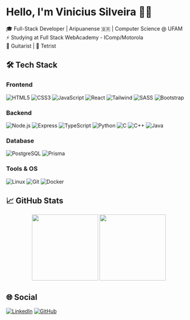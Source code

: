 # Hello, I'm Vinicius Silveira 👨‍💻  

🎓 Full-Stack Developer | Aripuanense 🇧🇷 | Computer Science @ UFAM  
⚡ Studying at Full Stack WebAcademy - IComp/Motorola  
🎸 Guitarist | 👾 Tetrist  

## 🛠️ Tech Stack  

### Frontend  
![HTML5](https://img.shields.io/badge/HTML5-E34F26?style=for-the-badge&logo=html5&logoColor=white)
![CSS3](https://img.shields.io/badge/CSS3-1572B6?style=for-the-badge&logo=css3&logoColor=white)
![JavaScript](https://img.shields.io/badge/JavaScript-F7DF1E?style=for-the-badge&logo=javascript&logoColor=black)
![React](https://img.shields.io/badge/React-20232A?style=for-the-badge&logo=react&logoColor=61DAFB)
![Tailwind](https://img.shields.io/badge/Tailwind_CSS-38B2AC?style=for-the-badge&logo=tailwind-css&logoColor=white)
![SASS](https://img.shields.io/badge/SASS-hotpink.svg?style=for-the-badge&logo=SASS&logoColor=white)
![Bootstrap](https://img.shields.io/badge/Bootstrap-563D7C?style=for-the-badge&logo=bootstrap&logoColor=white)

### Backend  
![Node.js](https://img.shields.io/badge/Node.js-43853D?style=for-the-badge&logo=node.js&logoColor=white)
![Express](https://img.shields.io/badge/Express.js-404D59?style=for-the-badge)
![TypeScript](https://img.shields.io/badge/TypeScript-007ACC?style=for-the-badge&logo=typescript&logoColor=white)
![Python](https://img.shields.io/badge/Python-3776AB?style=for-the-badge&logo=python&logoColor=white)
![C](https://img.shields.io/badge/C-00599C?style=for-the-badge&logo=c&logoColor=white)
![C++](https://img.shields.io/badge/C%2B%2B-00599C?style=for-the-badge&logo=c%2B%2B&logoColor=white)
![Java](https://img.shields.io/badge/Java-ED8B00?style=for-the-badge&logo=openjdk&logoColor=white)

### Database  
![PostgreSQL](https://img.shields.io/badge/PostgreSQL-316192?style=for-the-badge&logo=postgresql&logoColor=white)
![Prisma](https://img.shields.io/badge/Prisma-3982CE?style=for-the-badge&logo=Prisma&logoColor=white)

### Tools & OS  
![Linux](https://img.shields.io/badge/Debian-A81D33?style=for-the-badge&logo=debian&logoColor=white)
![Git](https://img.shields.io/badge/GIT-E44C30?style=for-the-badge&logo=git&logoColor=white)
![Docker](https://img.shields.io/badge/Docker-2496ED?style=for-the-badge&logo=docker&logoColor=white)

## 📈 GitHub Stats  

<p align="center">
  <img height="180em" src="https://github-readme-stats.vercel.app/api?username=Araponga14&show_icons=true&theme=dark&include_all_commits=true" />
  <img height="180em" src="https://github-readme-stats.vercel.app/api/top-langs/?username=Araponga14&layout=compact&langs_count=8&theme=dark" />
</p>

## 🌐 Social  

[![LinkedIn](https://img.shields.io/badge/LinkedIn-0077B5?style=for-the-badge&logo=linkedin&logoColor=white)](www.linkedin.com/in/vinicius-silveira-8079392b6)
[![GitHub](https://img.shields.io/badge/GitHub-100000?style=for-the-badge&logo=github&logoColor=white)](https://github.com/Araponga14)
